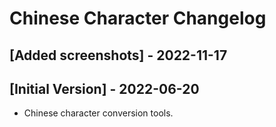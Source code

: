 # Chinese Character Changelog

## [Added screenshots] - 2022-11-17

## [Initial Version] - 2022-06-20

- Chinese character conversion tools.
